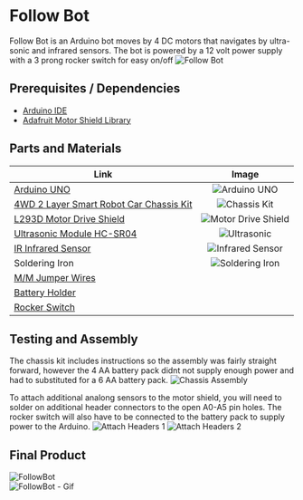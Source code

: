 # Follow Bot
Follow Bot is an Arduino bot moves by 4 DC motors that navigates by ultra-sonic and infrared sensors.  The bot is powered by a 12 volt power supply with a 3 prong rocker switch for easy on/off
![Follow Bot](https://i.imgur.com/UTKvsoD.jpg?2)

## Prerequisites / Dependencies
* [Arduino IDE](https://www.arduino.cc/en/software)
* [Adafruit Motor Shield Library](https://learn.adafruit.com/adafruit-motor-shield/library-install)

## Parts and Materials
| Link | Image |
| ---- | :----: |
[Arduino UNO](https://www.amazon.com/gp/product/B008GRTSV6/ref=ppx_yo_dt_b_asin_title_o05_s01?ie=UTF8&psc=1) | ![Arduino UNO](https://i.imgur.com/P2OkzD2m.jpg?2)
[4WD 2 Layer Smart Robot Car Chassis Kit](https://www.amazon.com/gp/product/B075LD4FPN/ref=ppx_yo_dt_b_asin_title_o05_s02?ie=UTF8&psc=1) | ![Chassis Kit](https://i.imgur.com/hdt89Wtm.jpg)
[L293D Motor Drive Shield](https://www.amazon.com/gp/product/B01FVJQWAQ/ref=ppx_yo_dt_b_asin_title_o02_s01?ie=UTF8&psc=1) | ![Motor Drive Shield](https://i.imgur.com/n9J1S71m.jpg?2)
[Ultrasonic Module HC-SR04](https://www.amazon.com/gp/product/B01JG09DCK/ref=ppx_yo_dt_b_asin_title_o05_s00?ie=UTF8&psc=1) | ![Ultrasonic](https://i.imgur.com/TwpwVXWm.jpg?2)
[IR Infrared Sensor](https://www.amazon.com/gp/product/B01I57HIJ0/ref=ppx_yo_dt_b_asin_title_o04_s01?ie=UTF8&psc=1) | ![Infrared Sensor](https://i.imgur.com/4sfu7bHm.jpg?2)
Soldering Iron | ![Soldering Iron](https://i.imgur.com/e4BuTGIt.jpg?1)
[M/M Jumper Wires](https://www.amazon.com/gp/product/B07XMG9LSZ/ref=ppx_yo_dt_b_asin_title_o05_s00?ie=UTF8&psc=1) | 
[Battery Holder](https://www.amazon.com/gp/product/B014YSFMXI/ref=ppx_yo_dt_b_asin_title_o05_s03?ie=UTF8&psc=1) | 
[Rocker Switch](https://www.amazon.com/gp/product/B07WBWVP4J/ref=ppx_yo_dt_b_asin_title_o04_s02?ie=UTF8&psc=1) | 
  
## Testing and Assembly
The chassis kit includes instructions so the assembly was fairly straight forward, however the 4 AA battery pack didnt not supply enough power and had to substituted for a 6 AA battery pack. 
![Chassis Assembly](https://i.imgur.com/Wl8qOiK.jpg?2)  
  
To attach additional analong sensors to the motor shield, you will need to solder on additional header connectors to the open A0-A5 pin holes. The rocker switch will also have to be connected to the battery pack to supply power to the Arduino. 
![Attach Headers 1](https://i.imgur.com/Q8JbIOd.jpg?2)
![Attach Headers 2](https://i.imgur.com/MpqulGs.jpg?2)

## Final Product 
![FollowBot](https://i.imgur.com/UTKvsoD.jpg?2)  
![FollowBot - Gif](follow_bot.gif)
